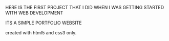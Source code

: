 HERE IS THE FIRST PROJECT THAT I DID WHEN I WAS GETTING STARTED WITH WEB DEVELOPMENT


ITS A SIMPLE PORTFOLIO WEBSITE 

created with html5 and css3 only.
